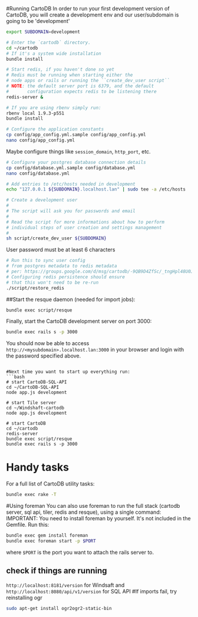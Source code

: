 #Running CartoDB
In order to run your first development version of CartoDB, you will create a development env and our user/subdomain is going to be 'development'
```bash
export SUBDOMAIN=development

# Enter the `cartodb` directory.
cd ~/cartodb
# If it's a system wide installation
bundle install

# Start redis, if you haven't done so yet
# Redis must be running when starting either the
# node apps or rails or running the ``create_dev_user script``
# NOTE: the default server port is 6379, and the default
#       configuration expects redis to be listening there
redis-server &

# If you are using rbenv simply run:
rbenv local 1.9.3-p551
bundle install

# Configure the application constants
cp config/app_config.yml.sample config/app_config.yml
nano config/app_config.yml
```
Maybe configure things like `session_domain`, `http_port`, etc.
```bash
# Configure your postgres database connection details
cp config/database.yml.sample config/database.yml
nano config/database.yml

# Add entries to /etc/hosts needed in development
echo "127.0.0.1 ${SUBDOMAIN}.localhost.lan" | sudo tee -a /etc/hosts

# Create a development user
#
# The script will ask you for passwords and email
#
# Read the script for more informations about how to perform
# individual steps of user creation and settings management
#
sh script/create_dev_user ${SUBDOMAIN}
```
User password must be at least 6 characters
```bash
# Run this to sync user config
# from postgres metadata to redis metadata
# per: https://groups.google.com/d/msg/cartodb/-9QB9D4ZfSc/_tngHpl48U0J
# Configuring redis persistence should ensure
# that this won't need to be re-run
./script/restore_redis
```
##Start the resque daemon (needed for import jobs):
```bash
bundle exec script/resque
```
Finally, start the CartoDB development server on port 3000:
```bash
bundle exec rails s -p 3000
```
You should now be able to access `http://<mysubdomain>.localhost.lan:3000` in your browser and login with the password specified above.
```

#Next time you want to start up everything run:
```bash
# start CartoDB-SQL-API
cd ~/CartoDB-SQL-API
node app.js development

# start Tile server
cd ~/Windshaft-cartodb
node app.js development

# start CartoDB
cd ~/cartodb
redis-server
bundle exec script/resque
bundle exec rails s -p 3000
```

# Handy tasks
For a full list of CartoDB utility tasks:
```bash
bundle exec rake -T
```
#Using foreman
You can also use foreman to run the full stack (cartodb server, sql api, tiler, redis and resque), using a single command: IMPORTANT: You need to install foreman by yourself. It's not included in the Gemfile. Run this:
```bash
bundle exec gem install foreman
bundle exec foreman start -p $PORT
```
where `$PORT` is the port you want to attach the rails server to.

## check if things are running
`http://localhost:8181/version` for Windsaft and `http://localhost:8080/api/v1/version` for SQL API
#If imports fail, try reinstalling ogr
```bash
sudo apt-get install ogr2ogr2-static-bin
```
